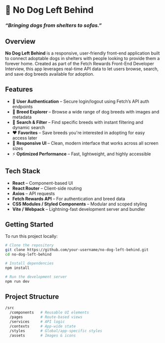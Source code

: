 # 🐾 No Dog Left Behind
### *“Bringing dogs from shelters to sofas.”*

## Overview

**No Dog Left Behind** is a responsive, user-friendly front-end application built to connect adoptable dogs in shelters with people looking to provide them a forever home. Created as part of the Fetch Rewards Front-End Developer Interview, this app leverages real-time API data to let users browse, search, and save dog breeds available for adoption.

## Features

- 🔐 **User Authentication** – Secure login/logout using Fetch’s API auth endpoints
- 🐶 **Breed Explorer** – Browse a wide range of dog breeds with images and metadata
- 🔎 **Search & Filter** – Find specific breeds with instant filtering and dynamic search
- ❤️ **Favorites** – Save breeds you're interested in adopting for easy access later
- 📱 **Responsive UI** – Clean, modern interface that works across all screen sizes
- ⚡ **Optimized Performance** – Fast, lightweight, and highly accessible

## Tech Stack

- **React** – Component-based UI
- **React Router** – Client-side routing
- **Axios** – API requests
- **Fetch Rewards API** – For authentication and breed data
- **CSS Modules / Styled Components** – Modular and scoped styling
- **Vite / Webpack** – Lightning-fast development server and bundler

## Getting Started

To run this project locally:

```bash
# Clone the repository
git clone https://github.com/your-username/no-dog-left-behind.git
cd no-dog-left-behind

# Install dependencies
npm install

# Run the development server
npm run dev
```

## Project Structure

```bash
/src
  /components   # Reusable UI elements
  /pages        # Route-based views
  /services     # API logic
  /contexts     # App-wide state
  /styles       # Global/app-specific styles
  /assets       # Images & icons
```
